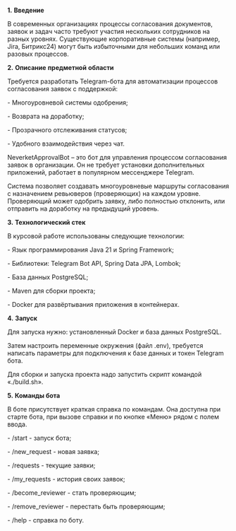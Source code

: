 **1.**  **Введение**

В современных организациях процессы согласования документов, заявок и задач часто требуют участия нескольких сотрудников на разных уровнях. Существующие корпоративные системы (например, Jira, Битрикс24) могут быть избыточными для небольших команд или разовых процессов.

**2.**  **Описание** **предметной** **области**

 Требуется разработать Telegram-бота для автоматизации процессов согласования заявок с поддержкой:

\-   Многоуровневой системы одобрения;

\-   Возврата на доработку;

\-   Прозрачного отслеживания статусов;

\-   Удобного взаимодействия через чат.

NeverketApprovalBot – это бот для управления процессом согласования заявок в организации. Он не требует установки дополнительных приложений, работает в популярном мессенджере Telegram.

Система позволяет создавать многоуровневые маршруты согласования с назначением ревьюверов (проверяющих) на каждом уровне. Проверяющий может одобрить заявку, либо полностью отклонить, или отправить на доработку на предыдущий уровень.

**3.**  **Технологический** **стек**

В курсовой работе использованы следующие технологии:

\-   Язык программирования Java 21 и Spring Framework;

\-   Библиотеки: Telegram Bot API, Spring Data JPA, Lombok;

\-   База данных PostgreSQL;

\-   Maven для сборки проекта;

\-   Docker для развёртывания приложения в контейнерах.

**4.**  **Запуск**

Для запуска нужно: установленный Docker и база данных PostgreSQL.

 

Затем настроить переменные окружения (файл .env), требуется написать параметры для подключения к базе данных и токен Telegram бота.

Для сборки и запуска проекта надо запустить скрипт командой «./build.sh».

**5.**  **Команды бота**

В боте присутствует краткая справка по командам. Она доступна при старте бота, при вызове справки и по кнопке «Меню» рядом с полем ввода.

\-   /start - запуск бота;

\-   /new_request - новая заявка;

\-   /requests - текущие заявки;

\-   /my_requests - история своих заявок;

\-   /become_reviewer - стать проверяющим;

\-   /remove_reviewer - перестать быть проверяющим;

\-   /help - справка по боту.